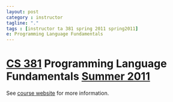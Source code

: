 ```yaml
---
layout: post
category : instructor
tagline: "."
tags : [instructor ta 381 spring 2011 spring2011]
e: Programming Language Fundamentals
---
```


# [CS 381](http://classes.engr.oregonstate.edu/eecs/summer2011/cs381/) Programming Language Fundamentals [Summer 2011](http://classes.engr.oregonstate.edu/eecs/summer2011/)

See [course website](https://web.engr.oregonstate.edu/~gopinatr/wiki/index.php?n=Main.HomePage) for more information.
